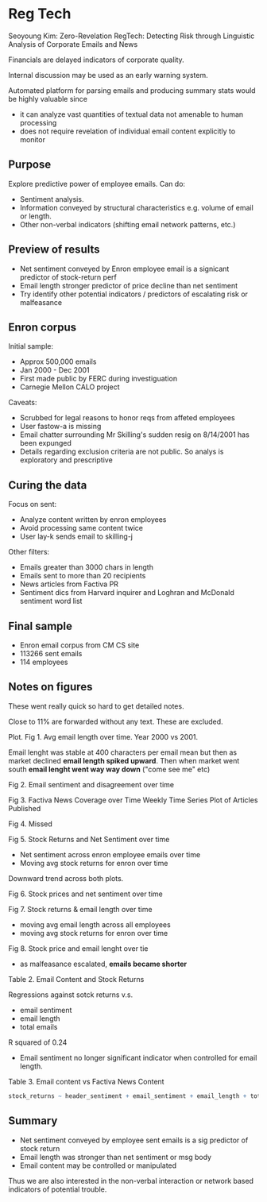 # Reg Tech

Seoyoung Kim: Zero-Revelation RegTech: Detecting Risk through Linguistic Analysis of Corporate Emails and News

Financials are delayed indicators of corporate quality.

Internal discussion may be used as an early warning system.

Automated platform for parsing emails and producing summary stats would be highly valuable since

* it can analyze vast quantities of textual data not amenable to human processing
* does not require revelation of individual email content explicitly to monitor

## Purpose

Explore predictive power of employee emails. Can do:

* Sentiment analysis.
* Information conveyed by structural characteristics e.g. volume of email or length.
* Other non-verbal indicators (shifting email network patterns, etc.)

## Preview of results

* Net sentiment conveyed by Enron employee email is a signicant predictor of stock-return perf
* Email length stronger predictor of price decline than net sentiment
* Try identify other potential indicators / predictors of escalating risk or malfeasance

## Enron corpus

Initial sample:

* Approx 500,000 emails
* Jan 2000 - Dec 2001
* First made public by FERC during investiguation
* Carnegie Mellon CALO project

Caveats:

* Scrubbed for legal reasons to honor reqs from affeted employees
* User fastow-a is missing
* Email chatter surrounding Mr Skilling's sudden resig on 8/14/2001 has been expunged
* Details regarding exclusion criteria are not public. So analys is exploratory and prescriptive

## Curing the data

Focus on sent:

* Analyze content written by enron employees
* Avoid processing same content twice
* User lay-k sends email to skilling-j

Other filters:

* Emails greater than 3000 chars in length
* Emails sent to more than 20 recipients
* News articles from Factiva PR
* Sentiment dics from Harvard inquirer and Loghran and McDonald sentiment word list

## Final sample

* Enron email corpus from CM CS site
* 113266 sent emails
* 114 employees

##  Notes on figures

These went really quick so hard to get detailed notes.

Close to 11% are forwarded without any text. These are excluded.

Plot.
Fig 1. Avg email length over time.
Year 2000 vs 2001.

Email lenght was stable at 400 characters per email mean but then as
market declined **email length spiked upward**. Then when market went south
**email lenght went way way down** ("come see me" etc)

Fig 2. Email sentiment and disagreement over time

Fig 3. Factiva News Coverage over Time
Weekly Time Series Plot of Articles Published

Fig 4. Missed

Fig 5. Stock Returns and Net Sentiment over time

* Net sentiment across enron employee emails over time
* Moving avg stock returns for enron over time

Downward trend across both plots.

Fig 6. Stock prices and net sentiment over time

Fig 7. Stock returns & email length over time

* moving avg email length across all employees
* moving avg stock returns for enron over time

Fig 8. Stock price and email lenght over tie

* as malfeasance escalated, **emails became shorter**

Table 2. Email Content and Stock Returns

Regressions against sotck returns v.s.

* email sentiment
* email length
* total emails

R squared of 0.24

* Email sentiment no longer significant indicator when controlled for email length.

Table 3. Email content vs Factiva News Content

```r
stock_returns ~ header_sentiment + email_sentiment + email_length + total_emails
```

## Summary

* Net sentiment conveyed by employee sent emails is a sig predictor of stock return
* Email length was stronger than net sentiment or msg body
* Email content may be controlled or manipulated

Thus we are also interested in the non-verbal interaction or network based
indicators of potential trouble.

